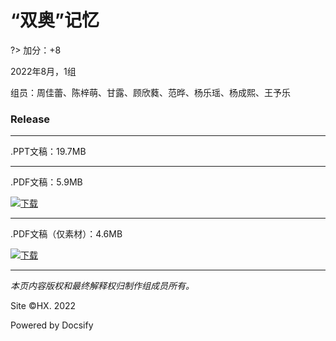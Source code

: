 # “双奥”记忆

?> 加分：+8

2022年8月，1组

组员：周佳蕾、陈梓萌、甘露、顾欣蕤、范晔、杨乐瑶、杨成熙、王予乐

### Release

----

.PPT文稿：19.7MB

----

.PDF文稿：5.9MB

[![下载](/Files/Pics/Download-Green.svg)](https://c6-files.oss-cn-nanjing.aliyuncs.com/pdf/%E7%AC%AC1%E7%BB%84%20%E2%80%9C%E5%8F%8C%E5%A5%A5%E8%AE%B0%E5%BF%86%E2%80%9D.pdf)

----

.PDF文稿（仅素材）：4.6MB

[![下载](/Files/Pics/Download-Green.svg)](https://c6-files.oss-cn-nanjing.aliyuncs.com/pdf-p/%E7%AC%AC1%E7%BB%84%20%E2%80%9C%E5%8F%8C%E5%A5%A5%E8%AE%B0%E5%BF%86%E2%80%9D%20%E6%89%93%E5%8D%B0.pdf)

- - - -

_本页内容版权和最终解释权归制作组成员所有。_

Site ©HX. 2022

Powered by Docsify
